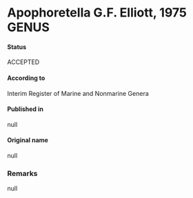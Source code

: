 # Apophoretella G.F. Elliott, 1975 GENUS

#### Status
ACCEPTED

#### According to
Interim Register of Marine and Nonmarine Genera

#### Published in
null

#### Original name
null

### Remarks
null